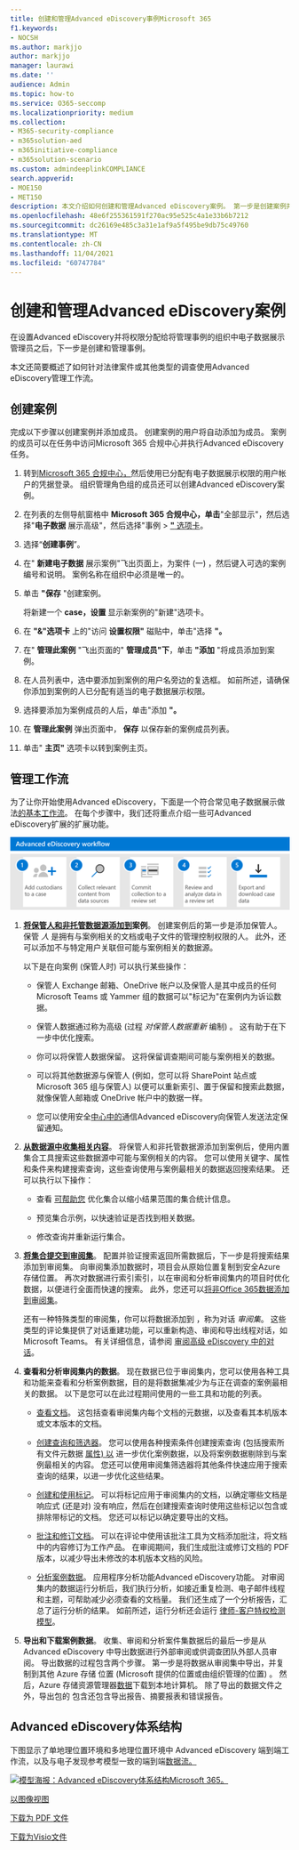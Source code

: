 ```yaml
---
title: 创建和管理Advanced eDiscovery事例Microsoft 365
f1.keywords:
- NOCSH
ms.author: markjjo
author: markjjo
manager: laurawi
ms.date: ''
audience: Admin
ms.topic: how-to
ms.service: O365-seccomp
ms.localizationpriority: medium
ms.collection:
- M365-security-compliance
- m365solution-aed
- m365initiative-compliance
- m365solution-scenario
ms.custom: admindeeplinkCOMPLIANCE
search.appverid:
- MOE150
- MET150
description: 本文介绍如何创建和管理Advanced eDiscovery案例。 第一步是创建案例并开始Advanced eDiscovery功能。
ms.openlocfilehash: 48e6f255361591f270ac95e525c4a1e33b6b7212
ms.sourcegitcommit: dc26169e485c3a31e1af9a5f495be9db75c49760
ms.translationtype: MT
ms.contentlocale: zh-CN
ms.lasthandoff: 11/04/2021
ms.locfileid: "60747784"
---
```

# <a name="create-and-manage-an-advanced-ediscovery-case"></a>创建和管理Advanced eDiscovery案例

在设置Advanced eDiscovery并将权限分配给将管理[](get-started-with-advanced-ediscovery.md#step-2-assign-ediscovery-permissions)事例的组织中电子数据展示管理员之后，下一步是创建和管理事例。

本文还简要概述了如何针对法律案件或其他类型的调查使用Advanced eDiscovery管理工作流。

## <a name="create-a-case"></a>创建案例

完成以下步骤以创建案例并添加成员。 创建案例的用户将自动添加为成员。 案例的成员可以在任务中访问Microsoft 365 合规中心并执行Advanced eDiscovery任务。

1. 转到<a href="https://go.microsoft.com/fwlink/p/?linkid=2077149" target="_blank">Microsoft 365 合规中心，</a>然后使用已分配有电子数据展示权限的用户帐户的凭据登录。 组织管理角色组的成员还可以创建Advanced eDiscovery案例。

2. 在列表的左侧导航窗格中 **Microsoft 365 合规中心，单击**"全部显示"，然后选择"**电子数据** 展示高级"，然后选择"事例  >  <a href="https://go.microsoft.com/fwlink/p/?linkid=2173764" target="_blank">**"** 选项卡</a>。

1. 选择“**创建事例**”。

4. 在" **新建电子数据** 展示案例"飞出页面上，为案件 (一) ，然后键入可选的案例编号和说明。 案例名称在组织中必须是唯一的。

5. 单击 **"保存** "创建案例。

   将新建一个 **case，设置** 显示新案例的"新建"选项卡。

6. 在 **"&"选项卡** 上的"访问 **设置权限"** 磁贴中，单击"选择 **"。**

7. 在" **管理此案例** "飞出页面的" **管理成员"下**，单击 **"添加** "将成员添加到案例。

8. 在人员列表中，选中要添加到案例的用户名旁边的复选框。 如前所述，请确保你添加到案例的人已分配有适当的电子数据展示权限。

9. 选择要添加为案例成员的人后，单击"添加 **"。**

10. 在 **管理此案例** 弹出页面中， **保存** 以保存新的案例成员列表。

11. 单击" **主页"** 选项卡以转到案例主页。

## <a name="manage-the-workflow"></a>管理工作流

为了让你开始使用Advanced eDiscovery，下面是一个符合常见电子数据展示做法[的基本工作流](advanced-ediscovery-edrm.md)。 在每个步骤中，我们还将重点介绍一些可Advanced eDiscovery扩展的扩展功能。

![Advanced eDiscovery工作流。](../media/AeDWorkflow.png)

1. **[将保管](add-custodians-to-case.md)[人和非托管数据源添加到](non-custodial-data-sources.md)案例**。 创建案例后的第一步是添加保管人。 保管 *人* 是拥有与案例相关的文档或电子文件的管理控制权限的人。 此外，还可以添加不与特定用户关联但可能与案例相关的数据源。

   以下是在向案例 (保管人时) 可以执行某些操作：

   - 保管人 Exchange 邮箱、OneDrive 帐户以及保管人是其中成员的任何 Microsoft Teams 或 Yammer 组的数据可以"标记为"在案例内为诉讼数据。
  
   - 保管人数据通过称为高级 (过程 *对保管人数据重新* 编制) 。 这有助于在下一步中优化搜索。
  
   - 你可以将保管人数据保留。 这将保留调查期间可能与案例相关的数据。
  
   - 可以将其他数据源与保管人 (例如，您可以将 SharePoint 站点或 Microsoft 365 组与保管人) 以便可以重新索引、置于保留和搜索此数据，就像保管人邮箱或 OneDrive 帐户中的数据一样。

   - 您可以使用安全[中心中的](managing-custodian-communications.md)通信Advanced eDiscovery向保管人发送法定保留通知。

2. **[从数据源中收集相关内容](create-draft-collection.md)**。 将保管人和非托管数据源添加到案例后，使用内置集合工具搜索这些数据源中可能与案例相关的内容。 您可以使用关键字、属性和条件来构建搜索查询[](building-search-queries.md)，这些查询使用与案例最相关的数据返回搜索结果。 还可以执行以下操作：

   - 查看 [可帮助您](collection-statistics-reports.md) 优化集合以缩小结果范围的集合统计信息。

   - 预览集合示例，以快速验证是否找到相关数据。

   - 修改查询并重新运行集合。

3. **[将集合提交到审阅集](commit-draft-collection.md)**。 配置并验证搜索返回所需数据后，下一步是将搜索结果添加到审阅集。 向审阅集添加数据时，项目会从原始位置复制到安全Azure 存储位置。 再次对数据进行索引索引，以在审阅和分析审阅集内的项目时优化数据，以便进行全面而快速的搜索。 此外，您还可以[将非Office 365数据添加到审阅集](load-non-office-365-data-into-a-review-set.md)。

   还有一种特殊类型的审阅集，你可以将数据添加到 ，称为对话 *审阅集*。 这些类型的评论集提供了对话重建功能，可以重新构造、审阅和导出线程对话，如 Microsoft Teams。 有关详细信息，请参阅 [审阅高级 eDiscovery 中的对话](conversation-review-sets.md)。

4. **查看和分析审阅集内的数据**。 现在数据已位于审阅集内，您可以使用各种工具和功能来查看和分析案例数据，目的是将数据集减少为与正在调查的案例最相关的数据。 以下是您可以在此过程期间使用的一些工具和功能的列表。

   - [查看文档](view-documents-in-review-set.md)。 这包括查看审阅集内每个文档的元数据，以及查看其本机版本或文本版本的文档。

   - [创建查询和筛选器](review-set-search.md)。 您可以使用各种搜索条件创建搜索查询 (包括搜索所有文件元数据 [属性) 以](document-metadata-fields-in-advanced-ediscovery.md) 进一步优化案例数据，以及将案例数据剔除到与案例最相关的内容。 您还可以使用审阅集筛选器将其他条件快速应用于搜索查询的结果，以进一步优化这些结果。 

   - [创建和使用标记](tagging-documents.md)。 可以将标记应用于审阅集内的文档，以确定哪些文档是响应式 (还是对) 没有响应，然后在创建搜索查询时使用这些标记以包含或排除带标记的文档。 您还可以标记以确定要导出的文档。

   - [批注和修订文档](view-documents-in-review-set.md#annotate-view)。 可以在评论中使用该批注工具为文档添加批注，将文档中的内容修订为工作产品。 在审阅期间，我们生成批注或修订文档的 PDF 版本，以减少导出未修改的本机版本文档的风险。

   - [分析案例数据](analyzing-data-in-review-set.md)。 应用程序分析功能Advanced eDiscovery功能。 对审阅集内的数据运行分析后，我们执行分析，如接近重复检测、电子邮件线程和主题，可帮助减少必须查看的文档量。 我们还生成了一个分析报告，汇总了运行分析的结果。 如前所述，运行分析还会运行 [律师-客户特权检测模型](attorney-privilege-detection.md#use-the-attorney-client-privilege-detection-model)。

5. **导出和下载案例数据**。 收集、审阅和分析案件集数据后的最后一步是从 Advanced eDiscovery 中导出数据进行外部审阅或供调查团队外部人员审阅。 导出数据的过程包含两个步骤。 第一步是将数据从[](export-documents-from-review-set.md)审阅集中导出，并复制到其他 Azure 存储 位置 (Microsoft 提供的位置或由组织管理的位置) 。 然后，Azure 存储资源管理器[数据](download-export-jobs.md)下载到本地计算机。 除了导出的数据文件之外，导出包的 包含还包含导出报告、摘要报表和错误报告。

## <a name="advanced-ediscovery-architecture"></a>Advanced eDiscovery体系结构

下图显示了单地理位置环境和多地理位置环境中 Advanced eDiscovery 端到端工作流，以及与电子发现参考模型一致的端到端[数据流。](overview-ediscovery-20.md#advanced-ediscovery-alignment-with-the-electronic-discovery-reference-model)

[![模型海报：Advanced eDiscovery体系结构Microsoft 365。](../media/solutions-architecture-center/ediscovery-poster-thumb.png)](../media/solutions-architecture-center/m365-advanced-ediscovery-architecture.png)

[以图像视图](../media/solutions-architecture-center/m365-advanced-ediscovery-architecture.png)

[下载为 PDF 文件](https://download.microsoft.com/download/d/1/c/d1ce536d-9bcf-4d31-b75b-fcf0dc560665/m365-advanced-ediscovery-architecture.pdf)

[下载为Visio文件](https://download.microsoft.com/download/d/1/c/d1ce536d-9bcf-4d31-b75b-fcf0dc560665/m365-advanced-ediscovery-architecture.vsdx)

